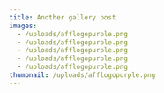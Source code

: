 ```yaml
---
title: Another gallery post
images:
  - /uploads/afflogopurple.png
  - /uploads/afflogopurple.png
  - /uploads/afflogopurple.png
  - /uploads/afflogopurple.png
  - /uploads/afflogopurple.png
thumbnail: /uploads/afflogopurple.png
---
```


